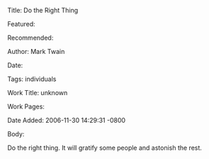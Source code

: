 Title: Do the Right Thing

Featured: 

Recommended: 

Author: Mark Twain

Date: 

Tags: individuals

Work Title: unknown

Work Pages:  

Date Added: 2006-11-30 14:29:31 -0800

Body:

Do the right thing. It will gratify some people and astonish the rest.


